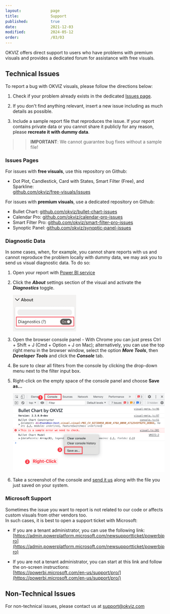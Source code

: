 ```yaml
---
layout:             page
title:              Support
published:          true
date:               2021-12-03
modified:           2024-05-12
order:              /03/03
---
```

OKVIZ offers direct support to users who have problems with premium visuals and provides a dedicated forum for assistance with free visuals.

## Technical Issues

To report a bug with OKVIZ visuals, please follow the directions below:

1. Check if your problem already exists in the dedicated [Issues page](#issues-pages).

2. If you don't find anything relevant, insert a new issue including as much details as possible.

3. Include a sample report file that reproduces the issue. If your report contains private data or you cannot share it publicly for any reason, please **recreate it with dummy data**.

>> **IMPORTANT**: We cannot guarantee bug fixes without a sample file!

### Issues Pages

For issues with **free visuals**, use this repository on Github:
- Dot Plot, Candlestick, Card with States, Smart Filter (Free), and Sparkline:  
[github.com/okviz/free-visuals/issues](https://github.com/okviz/free-visuals/issues)


For issues with **premium visuals**, use a dedicated repository on Github:
- Bullet Chart: [github.com/okviz/bullet-chart-issues](https://github.com/okviz/bullet-chart-issues)
- Calendar Pro: [github.com/okviz/calendar-pro-issues](https://github.com/okviz/calendar-pro-issues)
- Smart Filter Pro: [github.com/okviz/smart-filter-pro-issues](https://github.com/okviz/smart-filter-pro-issues)
- Synoptic Panel: [github.com/okviz/synoptic-panel-issues](https://github.com/okviz/synoptic-panel-issues)

### Diagnostic Data

In some cases, when, for example, you cannot share reports with us and cannot reproduce the problem locally with dummy data, we may ask you to send us visual diagnostic data. To do so:

1. Open your report with [Power BI service](https://app.powerbi.com)

2. Click the ***About*** settings section of the visual and activate the ***Diagnostics*** toggle.

    <img src="images/diagnostics.png" width="200">

3. Open the browser console panel - With Chrome you can just press Ctrl + Shift + J (Cmd + Option + J on Mac);  alternatively, you can use the top right menu in the browser window, select the option ***More Tools***, then ***Developer Tools*** and click the ***Console*** tab.

4. Be sure to clear all filters from the console by clicking the drop-down menu next to the filter input box.

5. Right-click on the empty space of the console panel and choose **Save as...**

    <img src="images/save-console.png" width="650">

6. Take a screenshot of the console and [send it us](mailto:support@okviz.com) along with the file you just saved on your system.


### Microsoft Support

Sometimes the issue you want to report is not related to our code or affects custom visuals from other vendors too.  
In such cases, it is best to open a support ticket with Microsoft:

- If you are a tenant administrator, you can use the following link:  
    [https://admin.powerplatform.microsoft.com/newsupportticket/powerbipro](https://admin.powerplatform.microsoft.com/newsupportticket/powerbipro)

- If you are not a tenant administrator, you can start at this link and follow the on-screen instructions:  
    [https://powerbi.microsoft.com/en-us/support/pro/](https://powerbi.microsoft.com/en-us/support/pro/)

## Non-Technical Issues

For non-technical issues, please contact us at [support@okviz.com](mailto:support@okviz.com)